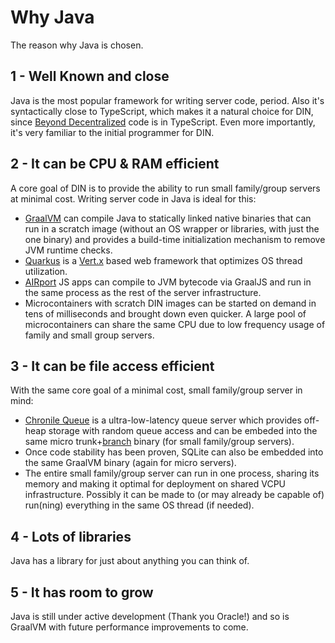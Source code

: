 # Why Java

The reason why Java is chosen.

## 1 - Well Known and close

Java is the most popular framework for writing server code, period.  Also it's 
syntactically close to TypeScript, which makes it a natural choice for DIN, since
[Beyond Decentralized](https://github.com/beyond-decentralized) code is in TypeScript.
Even more importantly, it's very familiar to the initial programmer for DIN.

## 2 - It can be CPU & RAM efficient

A core goal of DIN is to provide the ability to run small family/group servers at minimal
cost. Writing server code in Java is ideal for this:
* [GraalVM](https://www.graalvm.org/) can compile Java to statically linked native
binaries that can run in a scratch image (without an OS wrapper or libraries, with just
the one binary) and provides a build-time initialization mechanism to remove JVM runtime
checks.
* [Quarkus](https://quarkus.io/) is a [Vert.x](https://vertx.io/) based web framework that
optimizes OS thread utilization.
* [AIRport](https://github.com/beyond-decentralized/AIRport) JS apps can compile to JVM
bytecode via GraalJS and run in the same process as the rest of the server infrastructure.
* Microcontainers with scratch DIN images can be started on demand in tens of milliseconds and brought down even quicker. A large pool of microcontainers can share the same CPU due to low frequency usage of family and small group servers.

## 3 - It can be file access efficient

With the same core goal of a minimal cost, small family/group server in mind:
* [Chronile Queue](https://github.com/OpenHFT/Chronicle-Queue) is a ultra-low-latency
queue server which provides off-heap storage with random queue access and can be embeded
into the same micro trunk+[branch](https://github.com/Data-Independence-Network/branch-core)
binary (for small family/group servers).
* Once code stability has been proven, SQLite can also be embedded into the same GraalVM
binary (again for micro servers).
* The entire small family/group server can run in one process, sharing its memory and
making it optimal for deployment on shared VCPU infrastructure.  Possibly it can be made
to (or may already be capable of) run(ning) everything in the same OS thread (if needed).

## 4 - Lots of libraries

Java has a library for just about anything you can think of.

## 5 - It has room to grow
Java is still under active development (Thank you Oracle!) and so is GraalVM with
future performance improvements to come.
